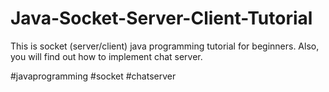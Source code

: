 # Java-Socket-Server-Client-Tutorial
This is socket (server/client) java programming tutorial for beginners. Also, you will find out how to implement chat server.

\#javaprogramming \#socket \#chatserver
